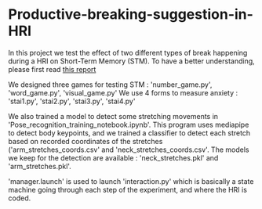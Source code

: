 # Productive-breaking-suggestion-in-HRI

In this project we test the effect of two different types of break happening during a HRI on Short-Term Memory (STM). To have a better understanding, please first read [this report](./Semester_project_tanguy.pdf)

We designed three games for testing STM : 'number_game.py', 'word_game.py', 'visual_game.py'
We use 4 forms to measure anxiety : 'stai1.py', 'stai2.py', 'stai3.py', 'stai4.py'

We also trained a model to detect some stretching movements in 'Pose_recognition_training_notebook.ipynb'. This program uses mediapipe to detect body keypoints, and we trained a classifier to detect each stretch based on recorded coordinates of the stretches ('arm_stretches_coords.csv' and 'neck_stretches_coords.csv'. The models we keep for the detection are available : 'neck_stretches.pkl' and 'arm_stretches.pkl'.

'manager.launch' is used to launch 'interaction.py' which is basically a state machine going through each step of the experiment, and where the HRI is coded.
